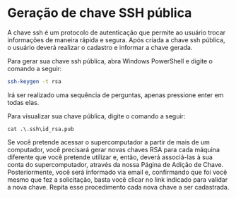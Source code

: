 
# Geração de chave SSH pública

A chave ssh é um protocolo de autenticação que permite ao usuário trocar informações de maneira rápida e segura. Após criada a chave ssh pública, o usuário deverá realizar o cadastro e informar a chave gerada.

Para gerar sua chave ssh pública, abra Windows PowerShell e digite o comando a seguir:

```bash
ssh-keygen -t rsa
```

Irá ser realizado uma sequência de perguntas, apenas pressione enter em todas elas.

Para visualizar sua chave pública, digite o comando a seguir:

```PS
cat .\.ssh\id_rsa.pub
```

Se você pretende acessar o supercomputador a partir de mais de um computador, você precisará gerar novas chaves RSA para cada máquina diferente que você pretende utilizar e, então, deverá associá-las à sua conta do supercomputador, através da nossa Página de Adição de Chave. Posteriormente, você será informado via email e, confirmando que foi você mesmo que fez a solicitação, basta você clicar no link indicado para validar a nova chave. Repita esse procedimento cada nova chave a ser cadastrada.